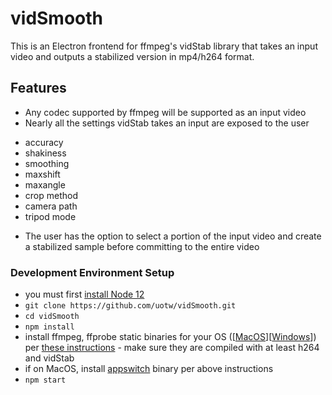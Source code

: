 # vidSmooth
This is an Electron frontend for ffmpeg's vidStab library that takes an input video and outputs a stabilized version in mp4/h264 format.
## Features
- Any codec supported by ffmpeg will be supported as an input video
- Nearly all the settings vidStab takes an input are exposed to the user
 *   accuracy  
 *   shakiness  
 *   smoothing  
 *   maxshift  
 *   maxangle  
 *   crop method  
 *   camera path  
 *   tripod mode
- The user has the option to select a portion of the input video and create a stabilized sample before committing to the entire video

### Development Environment Setup
- you must first [install Node 12](https://nodejs.org/en/download/)
- `git clone https://github.com/uotw/vidSmooth.git`
- `cd vidSmooth`
- `npm install`
- install ffmpeg, ffprobe static binaries for your OS ([[MacOS](https://evermeet.cx/ffmpeg/)][[Windows](https://ffbinaries.com/downloads)]) per [these instructions](https://stackoverflow.com/questions/33152533/bundling-precompiled-binary-into-electron-app/38373289#38373289)  - make sure they are compiled with at least h264 and vidStab
- if on MacOS, install [appswitch](https://github.com/nriley/appswitch) binary per above instructions
- `npm start`
